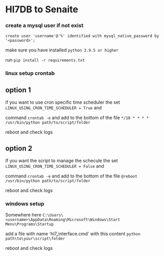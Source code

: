 # Hl7DB to Senaite

### create a mysql user if not exist 
`create user 'username'@'%' identified with mysql_native_password by '<password>';`

make sure you have installed `python 3.9.5 or higher`

run `pip install -r requirements.txt`

### linux setup crontab
## option 1
if you want to use cron specific time scheduler the set `LINUX_USING_CRON_TIME_SCHEDULER = True` and

command `crontab -e` and add to the bottom of the file `*/10 * * * * /usr/bin/python path/to/script/folder`

reboot and check logs

## option 2
If you want the script to manage the schecule the set `LINUX_USING_CRON_TIME_SCHEDULER = False`  and

command `crontab -e` and add to the bottom of the file `@reboot /usr/bin/python path/to/script/folder`

reboot and check logs


### windows setup
Somewhere here `C:\Users\<username>\AppData\Roaming\Microsoft\Windows\Start Menu\Programs\Startup`

add a file with name 'hl7_interface.cmd' with this content `python path\to\your\script\folder`

reboot and check logs